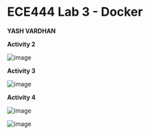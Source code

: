 # ECE444 Lab 3 - Docker
**YASH VARDHAN**

**Activity 2**

![image](https://user-images.githubusercontent.com/59708439/192933446-af8cecb7-2c37-4b1e-86ca-cb6bc7f96cbb.png)

**Activity 3**

![image](https://user-images.githubusercontent.com/59708439/192935532-8aefcb0b-73d1-483e-a407-14fc731fc909.png)

**Activity 4**

![image](https://user-images.githubusercontent.com/59708439/192937005-06739c3f-a6e0-4fd0-aec0-5b6f0d6bccab.png)

![image](https://user-images.githubusercontent.com/59708439/192937104-f8f2999e-1a47-443c-9fbf-cf3f56d760e6.png)

